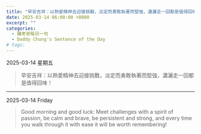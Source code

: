 ```yaml
---
title: "早安吉祥：以熱愛精神去迎接挑戰，淡定而勇敢執著而堅強，瀟灑走一回都是值得回味！ <br> Good morning and good luck: Meet challenges with a spirit of passion, be calm and brave, be persistent and strong, and every time you walk through it with ease it will be worth remembering!"
date: 2025-03-14 06:00:00 +0800
excerpt: ""
categories:
  - 鍾老爸每日一句
  - Daddy Chung's Sentence of the Day
# tags:
---
```


2025-03-14 星期五

> 早安吉祥：以熱愛精神去迎接挑戰，淡定而勇敢執著而堅強，瀟灑走一回都是值得回味！

---

2025-03-14 Friday

> Good morning and good luck: Meet challenges with a spirit of passion, be calm and brave, be persistent and strong, and every time you walk through it with ease it will be worth remembering!
